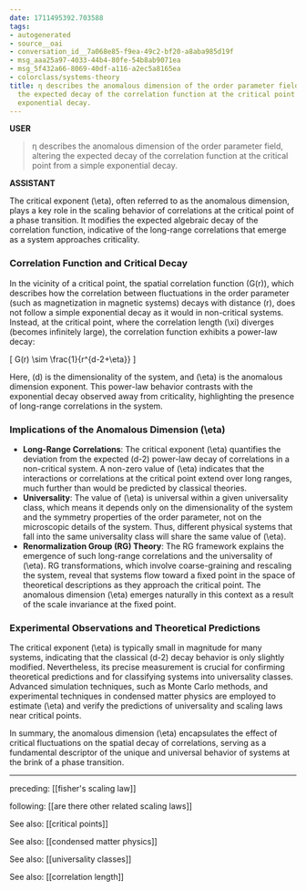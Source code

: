 ```yaml
---
date: 1711495392.703588
tags:
- autogenerated
- source__oai
- conversation_id__7a068e85-f9ea-49c2-bf20-a8aba985d19f
- msg_aaa25a97-4033-44b4-80fe-54b8ab9071ea
- msg_5f432a66-8069-40df-a116-a2ec5a8165ea
- colorclass/systems-theory
title: η describes the anomalous dimension of the order parameter field, altering
  the expected decay of the correlation function at the critical point from a simple
  exponential decay.
---
```


**USER**

> η describes the anomalous dimension of the order parameter field, altering the expected decay of the correlation function at the critical point from a simple exponential decay.


**ASSISTANT**

The critical exponent \(\eta\), often referred to as the anomalous dimension, plays a key role in the scaling behavior of correlations at the critical point of a phase transition. It modifies the expected algebraic decay of the correlation function, indicative of the long-range correlations that emerge as a system approaches criticality.

### Correlation Function and Critical Decay

In the vicinity of a critical point, the spatial correlation function \(G(r)\), which describes how the correlation between fluctuations in the order parameter (such as magnetization in magnetic systems) decays with distance \(r\), does not follow a simple exponential decay as it would in non-critical systems. Instead, at the critical point, where the correlation length \(\xi\) diverges (becomes infinitely large), the correlation function exhibits a power-law decay:

\[ G(r) \sim \frac{1}{r^{d-2+\eta}} \]

Here, \(d\) is the dimensionality of the system, and \(\eta\) is the anomalous dimension exponent. This power-law behavior contrasts with the exponential decay observed away from criticality, highlighting the presence of long-range correlations in the system.

### Implications of the Anomalous Dimension \(\eta\)

- **Long-Range Correlations**: The critical exponent \(\eta\) quantifies the deviation from the expected \(d-2\) power-law decay of correlations in a non-critical system. A non-zero value of \(\eta\) indicates that the interactions or correlations at the critical point extend over long ranges, much further than would be predicted by classical theories.
- **Universality**: The value of \(\eta\) is universal within a given universality class, which means it depends only on the dimensionality of the system and the symmetry properties of the order parameter, not on the microscopic details of the system. Thus, different physical systems that fall into the same universality class will share the same value of \(\eta\).
- **Renormalization Group (RG) Theory**: The RG framework explains the emergence of such long-range correlations and the universality of \(\eta\). RG transformations, which involve coarse-graining and rescaling the system, reveal that systems flow toward a fixed point in the space of theoretical descriptions as they approach the critical point. The anomalous dimension \(\eta\) emerges naturally in this context as a result of the scale invariance at the fixed point.

### Experimental Observations and Theoretical Predictions

The critical exponent \(\eta\) is typically small in magnitude for many systems, indicating that the classical \(d-2\) decay behavior is only slightly modified. Nevertheless, its precise measurement is crucial for confirming theoretical predictions and for classifying systems into universality classes. Advanced simulation techniques, such as Monte Carlo methods, and experimental techniques in condensed matter physics are employed to estimate \(\eta\) and verify the predictions of universality and scaling laws near critical points.

In summary, the anomalous dimension \(\eta\) encapsulates the effect of critical fluctuations on the spatial decay of correlations, serving as a fundamental descriptor of the unique and universal behavior of systems at the brink of a phase transition.


---

preceding: [[fisher's scaling law]]  


following: [[are there other related scaling laws]]

See also: [[critical points]]


See also: [[condensed matter physics]]


See also: [[universality classes]]


See also: [[correlation length]]